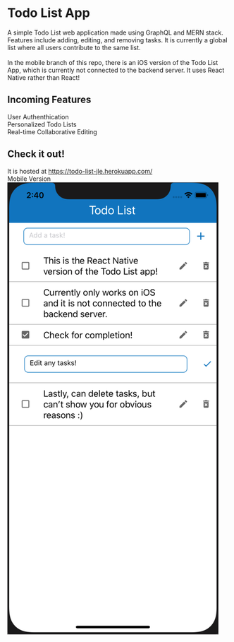 # Todo List App
A simple Todo List web application made using GraphQL and MERN stack. Features include adding, editing, and removing tasks. It is currently a global list where all users contribute to the same list. <br> <br>
In the mobile branch of this repo, there is an iOS version of the Todo List App, which is currently not connected to the backend server. It uses React Native rather than React! 
## Incoming Features
User Authenthication <br>
Personalized Todo Lists <br>
Real-time Collaborative Editing
## Check it out!
It is hosted at https://todo-list-jle.herokuapp.com/
<br>
Mobile Version <br>
![Screenshot](iOS.png)
